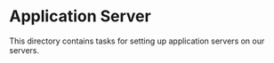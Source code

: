 # Application Server
This directory contains tasks for setting up application servers on our servers.
